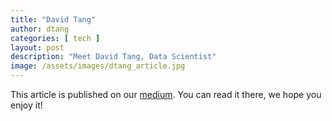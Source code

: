 ```yaml
---
title: "David Tang"
author: dtang
categories: [ tech ]
layout: post
description: "Meet David Tang, Data Scientist"
image: /assets/images/dtang_article.jpg
---
```


This article is published on our [medium](https://mytraffic.medium.com/learn-more-about-the-data-scientist-position-at-mytraffic-thanks-to-david-tang-f7a9740e040).
You can read it there, we hope you enjoy it!
